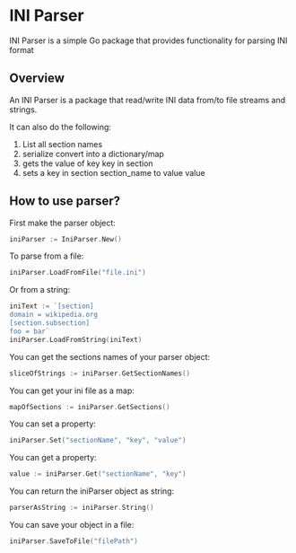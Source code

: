 # INI Parser

INI Parser is a simple Go package that provides functionality for parsing INI format

## Overview

An INI Parser is a package that read/write INI data from/to file streams and strings.

It can also do the following:

1. List all section names
2. serialize convert into a dictionary/map
3. gets the value of key key in section
4. sets a key in section section_name to value value


## How to use parser?

First make the parser object:
```go
iniParser := IniParser.New()
```

To parse from a file:
```go
iniParser.LoadFromFile("file.ini")
```

Or from a string:
```go
iniText := `[section]
domain = wikipedia.org
[section.subsection]
foo = bar`
iniParser.LoadFromString(iniText)
```

You can get the sections names of your parser object:
```go
sliceOfStrings := iniParser.GetSectionNames()
```

You can get your ini file as a map:
```go
mapOfSections := iniParser.GetSections()
```

You can set a property:
```go
iniParser.Set("sectionName", "key", "value")
```

You can get a property:
```go
value := iniParser.Get("sectionName", "key")
```

You can return the iniParser object as string:
```go
parserAsString := iniParser.String()
```

You can save your object in a file:
```go
iniParser.SaveToFile("filePath")
```